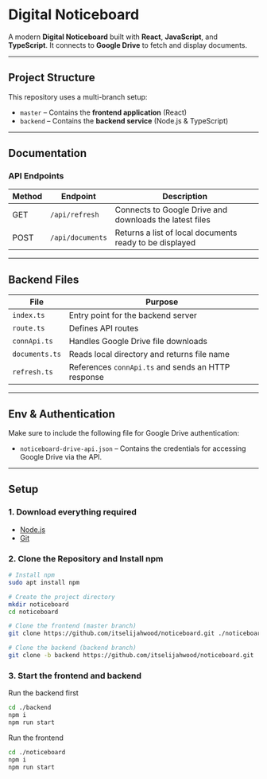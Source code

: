 # Digital Noticeboard

A modern **Digital Noticeboard** built with **React**, **JavaScript**, and **TypeScript**. It connects to **Google Drive** to fetch and display documents.

---

## Project Structure

This repository uses a multi-branch setup:

- `master` – Contains the **frontend application** (React)
- `backend` – Contains the **backend service** (Node.js & TypeScript)

---

## Documentation

### API Endpoints

| Method | Endpoint          | Description                                                |
|--------|-------------------|------------------------------------------------------------|
| GET    | `/api/refresh`    | Connects to Google Drive and downloads the latest files   |
| POST    | `/api/documents`  | Returns a list of local documents ready to be displayed   |

---

## Backend Files

| File         | Purpose                                                       |
|--------------|---------------------------------------------------------------|
| `index.ts`   | Entry point for the backend server                            |
| `route.ts`   | Defines API routes                                            |
| `connApi.ts` | Handles Google Drive file downloads                           |
| `documents.ts` | Reads local directory and returns file name             |
| `refresh.ts` | References `connApi.ts` and sends an HTTP response               |

---

## Env & Authentication

Make sure to include the following file for Google Drive authentication:

- `noticeboard-drive-api.json` – Contains the credentials for accessing Google Drive via the API.

---

## Setup

### 1. Download everything required 

- [Node.js](https://nodejs.org/)
- [Git](https://git-scm.com/)

### 2. Clone the Repository and Install npm

```bash
# Install npm
sudo apt install npm

# Create the project directory
mkdir noticeboard
cd noticeboard

# Clone the frontend (master branch)
git clone https://github.com/itselijahwood/noticeboard.git ./noticeboard

# Clone the backend (backend branch)
git clone -b backend https://github.com/itselijahwood/noticeboard.git ./backend
```

### 3. Start the frontend and backend

Run the backend first
```bash 
cd ./backend
npm i
npm run start
```

Run the frontend
```bash
cd ./noticeboard
npm i
npm run start
```